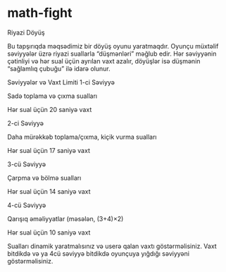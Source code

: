 # math-fight

Riyazi Döyüş

Bu tapşırıqda məqsədimiz bir döyüş oyunu yaratmaqdır. 
Oyunçu müxtəlif səviyyələr üzrə riyazi suallarla “düşmənləri” məğlub edir. Hər səviyyənin çətinliyi və hər sual üçün ayrılan vaxt azalır, döyüşlər isə düşmənin “sağlamlıq çubuğu” ilə idarə olunur.

Səviyyələr və Vaxt Limiti
1-ci Səviyyə

Sadə toplama və çıxma sualları

Hər sual üçün 20 saniyə vaxt

2-ci Səviyyə

Daha mürəkkəb toplama/çıxma, kiçik vurma sualları

Hər sual üçün 17 saniyə vaxt

3-cü Səviyyə

Çarpma və bölmə sualları

Hər sual üçün 14 saniyə vaxt

4-cü Səviyyə

Qarışıq əməliyyatlar (məsələn, (3+4)×2)

Hər sual üçün 10 saniyə vaxt

Sualları dinamik yaratmalısınız və userə qalan vaxtı göstərməlisiniz. Vaxt bitdikdə və ya 4cü səviyyə bitdikdə oyunçuya yığdığı səviyyəni göstərməlisiniz.
